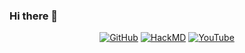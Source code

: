 ### Hi there 👋

<p align="center">
    <a href="https://github.com/marshmallow3210" target="_blank"><img alt="GitHub" src="https://img.shields.io/badge/-@marshmallow3210-181717?style=flat-square&logo=GitHub&logoColor=white"></a>
    <a href="https://hackmd.io/@marshmallow3210" target="_blank"><img alt="HackMD" src="https://img.shields.io/badge/HackMD-marshmallow3210-blue"></a>
    <a href="https://www.youtube.com/@marshmallow3210" target="_blank"><img alt="YouTube" src="https://img.shields.io/badge/YouTube-@marshmallow3210-red"></a>
</p>

<!--
**marshmallow3210/marshmallow3210** is a ✨ _special_ ✨ repository because its `README.md` (this file) appears on your GitHub profile.

Here are some ideas to get you started:

- 🔭 I’m currently working on ...
- 🌱 I’m currently learning ...
- 👯 I’m looking to collaborate on ...
- 🤔 I’m looking for help with ...
- 💬 Ask me about ...
- 📫 How to reach me: ...
- 😄 Pronouns: ...
- ⚡ Fun fact: ...
-->
